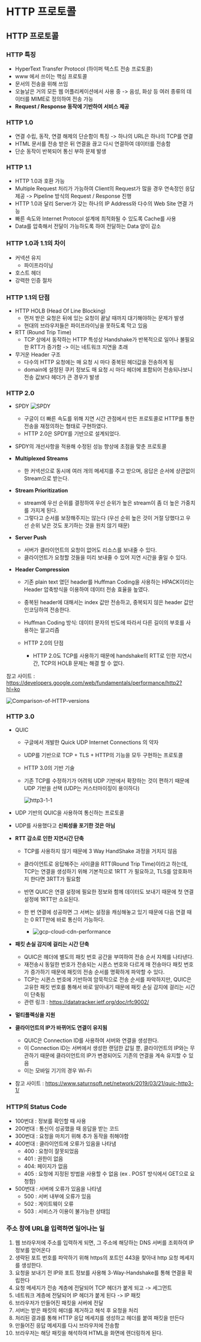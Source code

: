 # HTTP 프로토콜
## HTTP 프로토콜

### HTTP 특징
- HyperText Transfer Protocol (하이퍼 텍스트 전송 프로토콜)
- www 에서 쓰이는 핵심 프로토콜
- 문서의 전송을 위해 쓰임
- 오늘날은 거의 모든 웹 어플리케이션에서 사용 중 -> 음성, 화상 등 여러 종류의 데이터를 MIME로 정의하여 전송 가능
- **Request / Response 동작에 기반하여 서비스 제공**

### HTTP 1.0
- 연결 수립, 동작, 연결 해제의 단순함이 특징 -> 하나의 URL은 하나의 TCP를 연결
- HTML 문서를 전송 받은 뒤 연결을 끊고 다시 연결하여 데이터를 전송함
- 단순 동작이 반복되어 통신 부하 문제 발생

### HTTP 1.1
- HTTP 1.0과 호환 가능
- Multiple Request 처리가 가능하여 Client의 Request가 많을 경우 연속정인 응답 제공 -> Pipeline 방식의 Request / Response 진행
- HTTP 1.0과 달리 Server가 갖는 하나의 IP Address와 다수의 Web Site 연결 가능
- 빠른 속도와 Internet Protocol 설계에 최적화될 수 있도록 Cache를 사용
- Data를 압축해서 전달이 가능하도록 하여 전달하는 Data 양이 감소

### HTTP 1.0과 1.1의 차이
- 커넥션 유지
  - 파이프라이닝
- 호스트 헤더
- 강력한 인증 절차

### HTTP 1.1의 단점
- HTTP HOLB (Head Of Line Blocking) 
  - 먼저 받은 요청은 뒤에 있는 요청이 끝날 때까지 대기해야하는 문제가 발생
  - 현대의 브라우저들은 파이프라이닝을 못하도록 막고 있음
- RTT (Round Trip Time)
  - TCP 상에서 동작하는 HTTP 특성상 Handshake가 반복적으로 일어나 불필요한 RTT가 증가함 -> 이는 네트워크 지연을 초래
- 무거운 Header 구조
  - 다수의 HTTP 요청에는 매 요청 시 마다 중복된 헤더값을 전송하게 됨
  - domain에 설정된 쿠키 정보도 매 요청 시 마다 헤더에 포함되어 전송되나보니 전송 값보다 헤더가 큰 경우가 발생


### HTTP 2.0
- SPDY
![SPDY](https://user-images.githubusercontent.com/43779730/127163069-2110f3cc-6a3a-4e9f-8d2a-0f2789ef7ad2.png)
  - 구글이 더 빠른 속도를 위해 지연 시간 관점에서 만든 프로토콜로 HTTP를 통한 전송을 재정의하는 형태로 구현하였다. 
  - HTTP 2.0은 SPDY를 기반으로 설계되었다.

- SPDY의 개선사항을 적용해 수정된 성능 향상에 초점을 맞춘 프로토콜

- **Multiplexed Streams**
  - 한 커넥션으로 동시에 여러 개의 메세지를 주고 받으며, 응답은 순서에 상관없이 Stream으로 받는다.
- **Stream Prioritization**
  - stream에 우선 순위를 결정하여 우선 순위가 높은 stream이 좀 더 높은 가중치를 가지게 된다.
  - 그렇다고 순서를 보장해주지는 않는다 (우선 순위 높은 것이 거절 당했다고 우선 순위 낮은 것도 포기하는 것을 원치 않기 때문)
- **Server Push**
  - 서버가 클라이언트의 요청이 없어도 리소스를 보내줄 수 있다.
  - 클라이언트가 요청할 것들을 미리 보내줄 수 있어 지연 시간을 줄일 수 있다.
- **Header Compression**
  - 기존 plain text 였던 header를 Huffman Coding을 사용하는 HPACK이라는 Header 압축방식을 이용하여 데이터 전송 효율을 높였다.
  - 중복된 header에 대해서는 index 값만 전송하고, 중복되지 않은 header 값만 인코딩하여 전송한다.
  - Huffman Coding 방식: 데이터 문자의 빈도에 따라서 다른 길이의 부호를 사용하는 알고리즘

  - HTTP 2.0의 단점
    - HTTP 2.0도 TCP를 사용하기 때문에 handshake의 RTT로 인한 지연시간, TCP의 HOLB 문제는 해결 할 수 없다.
  
참고 사이트 : https://developers.google.com/web/fundamentals/performance/http2?hl=ko

![Comparison-of-HTTP-versions](https://user-images.githubusercontent.com/43779730/127325328-9ffe45cd-888b-4bc7-ba63-f9228f74c395.png)



### HTTP 3.0

- QUIC
  - 구글에서 개발한 Quick UDP Internet Connections 의 약자
  - UDP를 기반으로 TCP + TLS + HTTP의 기능을 모두 구현하는 프로토콜
  - HTTP 3.0의 기반 기술
  - 기존 TCP를 수정하기가 어려워 UDP 기반에서 확장하는 것이 편하기 때문에 UDP 기반을 선택 (UDP는 커스터마이징이 용이하다)
  

    ![http3-1-1](https://user-images.githubusercontent.com/43779730/127327654-60efedb4-0d5c-4057-b414-741854efbb19.png)

- UDP 기반의 QUIC을 사용하여 통신하는 프로토콜
- UDP를 사용했다고 **신뢰성을 포기한 것은 아님**
- **RTT 감소로 인한 지연시간 단축**
  - TCP를 사용하지 않기 때문에 3 Way HandShake 과정을 거치지 않음
  - 클라이언트로 응답해주는 사이클을 RTT(Round Trip Time)이라고 하는데, TCP는 연결을 생성하기 위해 기본적으로 1RTT 가 필요하고, TLS를 암호화까지 한다면 3RTT가 필요함
  - 반면 QUIC은 연결 설정에 필요한 정보와 함께 데이터도 보내기 때문에 첫 연결 설정에 1RTT만 소요된다.
  - 한 번 연결에 성공하면 그 서버는 설정을 캐싱해놓고 있기 때문에 다음 연결 때는 0 RTT만에 바로 통신이 가능하다.

    - ![gcp-cloud-cdn-performance](https://user-images.githubusercontent.com/43779730/127328045-d0ed0619-8b8d-4fa7-aa66-091d1bc8a183.gif)


- **패킷 손실 감지에 걸리는 시간 단축**
  - QUIC은 헤더에 별도의 패킷 번호 공간을 부여하여 전송 순서 자체를 나타낸다.
  - 재전송시 동일한 번호가 전송되는 시퀸스 번호와 다르게 매 전송마다 패킷 번호가 증가하기 때문에 패킷의 전송 순서를 명확하게 파악할 수 있다.
  - TCP는 시퀸스 번호에 기반하여 암묵적으로 전송 순서를 파악하지만, QUIC은 고유한 패킷 번호를 통해서 바로 알아내기 때문에 패킷 손실 감지에 걸리는 시간이 단축됨
  - 관련 링크 : https://datatracker.ietf.org/doc/rfc9002/

- **멀티플렉싱을 지원**
- **클라이언트의 IP가 바뀌어도 연결이 유지됨**
  - QUIC은 Connection ID를 사용하여 서버와 연결을 생성한다. 
  - 이 Connection ID는 서버에서 생성한 랜덤한 값일 뿐, 클라이언트의 IP와는 무관하기 때문에 클라이언트의 IP가 변경되어도 기존의 연결을 계속 유지할 수 있음
  - 이는 모바일 기기의 경우 Wi-Fi
  
- 참고 사이트 : https://www.saturnsoft.net/network/2019/03/21/quic-http3-1/



### HTTP의 Status Code
- 100번대 : 정보를 확인할 때 사용
- 200번대 : 통신이 성공했을 때 응답을 받는 코드
- 300번대 : 요청을 마치기 위해 추가 동작을 취해야함
- 400번대 : 클라이언트에 오류가 있음을 나타냄
  - 400 : 요청이 잘못되었음
  - 401 : 권한이 없음
  - 404: 페이지가 없음
  - 405 : 요청에 지정된 방법을 사용할 수 없음 (ex . POST 방식에서 GET으로 요청함)
- 500번대 : 서버에 오류가 있음을 나타냄
  - 500 : 서버 내부에 오류가 있음
  - 502 : 게이트웨이 오류
  - 503 : 서비스가 이용이 불가능한 상태임


### 주소 창에 URL을 입력하면 일어나는 일
1) 웹 브라우저에 주소를 입력하게 되면, 그 주소에 해당하는 DNS 서버를 조회하여 IP 정보를 얻어온다
2) 생략된 포트 번호를 파악하기 위해 https의 포트인 443을 찾아내 http 요청 메세지를 생성한다.
3) 요청을 보내기 전 IP와 포트 정보를 사용해 3-Way-Handshake를 통해 연결을 확립한다
4) 요청 메세지가 전송 계층에 전달되어 TCP 헤더가 붙게 되고 -> 세그먼트
5) 네트워크 계층에 전달되어 IP 헤더가 붙게 된다 -> IP 패킷
6) 브라우저가 만들어진 패킷을 서버에 전달
7) 서버는 받은 패킷의 헤더를 제거하고 해석 후 요청을 처리
8) 처리된 결과를 통해 HTTP 응답 메세지를 생성하고 헤더를 붙여 패킷을 만든다
9) 만들어진 응답 메세지를 다시 브라우저에 전송함
10) 브라우저는 해당 패킷을 해석하여 HTML을 화면에 렌더링하게 된다.